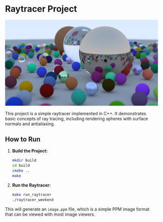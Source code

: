 # Raytracer Project

![Example Image](image.png)

This project is a simple raytracer implemented in C++. It demonstrates basic concepts of ray tracing, including rendering spheres with surface normals and antialiasing.

## How to Run

1. **Build the Project:**

    ```sh
    mkdir build
    cd build
    cmake ..
    make
    ```

2. **Run the Raytracer:**

    ```sh
    make run_raytracer
    ./raytracer_weekend
    ```

This will generate an `image.ppm` file, which is a simple PPM image format that can be viewed with most image viewers.
